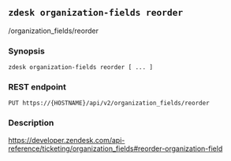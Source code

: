 ## `zdesk organization-fields reorder`

/organization_fields/reorder

### Synopsis

    zdesk organization-fields reorder [ ... ]

### REST endpoint

    PUT https://{HOSTNAME}/api/v2/organization_fields/reorder

### Description

https://developer.zendesk.com/api-reference/ticketing/organization_fields#reorder-organization-field

